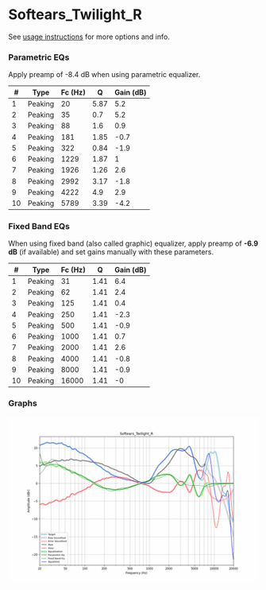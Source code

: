 # Softears_Twilight_R
See [usage instructions](https://github.com/jaakkopasanen/AutoEq#usage) for more options and info.

### Parametric EQs
Apply preamp of -8.4 dB when using parametric equalizer.

|   # | Type    |   Fc (Hz) |    Q |   Gain (dB) |
|-----|---------|-----------|------|-------------|
|   1 | Peaking |        20 | 5.87 |         5.2 |
|   2 | Peaking |        35 | 0.7  |         5.2 |
|   3 | Peaking |        88 | 1.6  |         0.9 |
|   4 | Peaking |       181 | 1.85 |        -0.7 |
|   5 | Peaking |       322 | 0.84 |        -1.9 |
|   6 | Peaking |      1229 | 1.87 |         1   |
|   7 | Peaking |      1926 | 1.26 |         2.6 |
|   8 | Peaking |      2992 | 3.17 |        -1.8 |
|   9 | Peaking |      4222 | 4.9  |         2.9 |
|  10 | Peaking |      5789 | 3.39 |        -4.2 |

### Fixed Band EQs
When using fixed band (also called graphic) equalizer, apply preamp of **-6.9 dB** (if available) and set gains manually with these parameters.

|   # | Type    |   Fc (Hz) |    Q |   Gain (dB) |
|-----|---------|-----------|------|-------------|
|   1 | Peaking |        31 | 1.41 |         6.4 |
|   2 | Peaking |        62 | 1.41 |         2.4 |
|   3 | Peaking |       125 | 1.41 |         0.4 |
|   4 | Peaking |       250 | 1.41 |        -2.3 |
|   5 | Peaking |       500 | 1.41 |        -0.9 |
|   6 | Peaking |      1000 | 1.41 |         0.7 |
|   7 | Peaking |      2000 | 1.41 |         2.6 |
|   8 | Peaking |      4000 | 1.41 |        -0.8 |
|   9 | Peaking |      8000 | 1.41 |        -0.9 |
|  10 | Peaking |     16000 | 1.41 |        -0   |

### Graphs
![](./Softears_Twilight_R.png)
